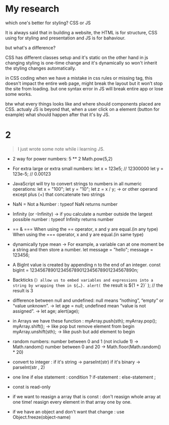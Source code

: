 # My research

which one's better for styling? CSS or JS

It is always said that in building a website, the HTML is for structure, CSS using for styling and presentation and JS is for bahaviour.

but what's a difference?

CSS has different classes setup and it's static on the other hand in js changing styling is one-time change and it's dynamically so won't inherit the styling changes automatically.

in CSS coding when we have a mistake in css rules or missing tag, this doesn't impact the entire web page, might break the layout but it won’t stop the site from loading. but one syntax error in JS will break entire app or lose some works.

btw what every things looks like and where should components placed are CSS. actualy JS is beyond that, when a user click on a element (button for example) what should happen after that it's by JS.

# 2

> I just wrote some note while i learning JS.

- 2 way for power numbers:
5 ** 2
Math.pow(5,2)

- For extra large or extra small numbers:
let x = 123e5;    // 12300000
let y = 123e-5;   // 0.00123

- JavaScript will try to convert strings to numbers in all numeric operations:
let x = "100";
let y = "10";
let z = x / y; -> or other operand except plus (+) that concatenate two strings

- NaN = Not a Number : typeof NaN returns number

- Infinity (or -Infinity) -> if you calculate a number outside the largest possible number : typeof Infinity returns number

- == & ===
 When using the == operator, x and y are equal.(in any type)
 When using the === operator, x and y are equal.(in same type)

- dynamically type mean -> For example, a variable can at one moment be a string and then store a number.
let message = "hello";
message = 123456;

- A BigInt value is created by appending n to the end of an integer.
const bigInt = 1234567890123456789012345678901234567890n;

- Backticks (`) allow us to embed variables and expressions into a string by wrapping them in ${…}.
alert( `the result is ${1 + 2}` ); // the result is 3

- difference between null and undefined:
null means “nothing”, “empty” or “value unknown”.
-> let age = null;
undefined mean  “value is not assigned”. 
-> let age;
   alert(age); 

- in Arrays we have these function :
myArray.push(sth);
myArray.pop();
myArray.shift(); -> like pop but remove element from begin 
myArray.unshift(sth); -> like push but add element to begin 

- random numbers:
number between 0 and 1 (not include 1) -> Math.random()
number between 0 and 20 -> Math.floor(Math.random() * 20)

- convert to integer :
if it's string -> parseInt(str)
if it's binary -> parseInt(str , 2)

- one line if else statement :
condition ? if-statement : else-statement ;

- const is read-only

- if we want to reasign a array that is const :
 don't reasign whole array at one time!
 reasign every element in that array one by one.

- if we have an object and don't want that change :
use Object.freeze(object-name) 

